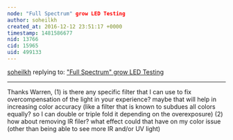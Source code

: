 ```yaml
---
node: "Full Spectrum" grow LED Testing 
author: soheilkh
created_at: 2016-12-12 23:51:17 +0000
timestamp: 1481586677
nid: 13766
cid: 15965
uid: 499133
---
```




[soheilkh](../profile/soheilkh) replying to: ["Full Spectrum" grow LED Testing ](../notes/soheilkh/12-11-2016/full-spectrum-grow-led-testing)

----
Thanks Warren, (1) is there any specific filter that I can use to fix overcompensation of the light in your experience? maybe that will help in increasing color accuracy (like a filter that is known to subdues all colors equally? so I can double or triple fold it depending on the overexposure) (2) how about removing IR filer? what effect could that have on my color issue (other than being able to see more IR and/or UV light)